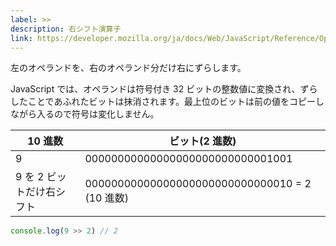```yaml
---
label: >>
description: 右シフト演算子
link: https://developer.mozilla.org/ja/docs/Web/JavaScript/Reference/Operators/Right_shift
---
```


左のオペランドを、右のオペランド分だけ右にずらします。

JavaScript では、オペランドは符号付き 32 ビットの整数値に変換され、ずらしたことであふれたビットは抹消されます。最上位のビットは前の値をコピーしながら入るので符号は変化しません。

| 10 進数                   | ビット(2 進数)                                 |
| ------------------------- | ---------------------------------------------- |
| 9                         | 00000000000000000000000000001001               |
| 9 を 2 ビットだけ右シフト | 00000000000000000000000000000010 = 2 (10 進数) |

```typescript
console.log(9 >> 2) // 2
```

